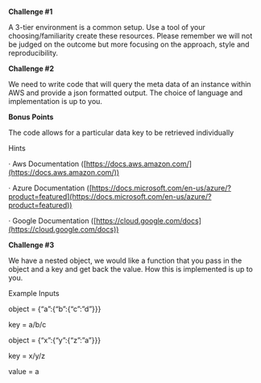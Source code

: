 **Challenge #1**

A 3-tier environment is a common setup. Use a tool of your
choosing/familiarity create these resources. Please remember we will not be
judged on the outcome but more focusing on the approach, style and
reproducibility.

**Challenge #2**

We need to write code that will query the meta data of an instance
within AWS and provide a json formatted output. The choice of language and
implementation is up to you.

**Bonus Points**

The code allows for a particular data key to be retrieved individually

Hints

·         Aws Documentation ([https://docs.aws.amazon.com/](https://docs.aws.amazon.com/))

·         Azure Documentation ([https://docs.microsoft.com/en-us/azure/?product=featured](https://docs.microsoft.com/en-us/azure/?product=featured))

·         Google Documentation ([https://cloud.google.com/docs](https://cloud.google.com/docs))

**Challenge #3**

We have a nested object, we would like a function that you pass in the
object and a key and get back the value. How this is implemented is up to you.

Example Inputs

object = {“a”:{“b”:{“c”:”d”}}}

key = a/b/c

object = {“x”:{“y”:{“z”:”a”}}}

key = x/y/z

value = a
